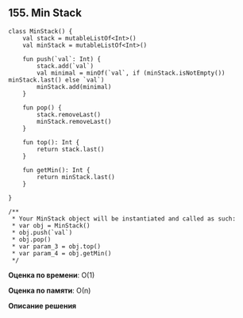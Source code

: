 ## 155. Min Stack


```
class MinStack() {
    val stack = mutableListOf<Int>()
    val minStack = mutableListOf<Int>()

    fun push(`val`: Int) {
        stack.add(`val`)
        val minimal = minOf(`val`, if (minStack.isNotEmpty()) minStack.last() else `val`)
        minStack.add(minimal)
    }

    fun pop() {
        stack.removeLast()
        minStack.removeLast()
    }

    fun top(): Int {
        return stack.last()
    }

    fun getMin(): Int {
        return minStack.last()
    }

}

/**
 * Your MinStack object will be instantiated and called as such:
 * var obj = MinStack()
 * obj.push(`val`)
 * obj.pop()
 * var param_3 = obj.top()
 * var param_4 = obj.getMin()
 */

```

**Оценка по времени**: О(1)


**Оценка по памяти**: О(n)


**Описание решения**
```

```

